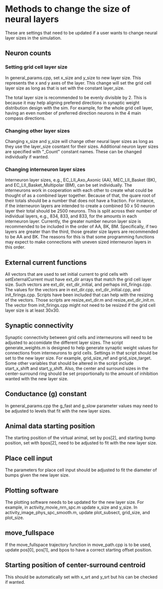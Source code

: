 Methods to change the size of neural layers
===========================================

These are settings that need to be updated if a user wants to change neural layer sizes in the simulation.

## Neuron counts

### Setting grid cell layer size

In general_params.cpp, set x_size and y_size to new layer size. This represents the x and y axes of the layer. This change will set the grid cell layer size as long as that is set with the constant layer_size.

The total layer size is recommended to be evenly divisible by 2. This is because it may help aligning prefered directions in synaptic weight distribution design with the sim. For example, for the whole grid cell layer, having an even number of preferred direction neurons in the 4 main compass directions.

### Changing other layer sizes

Changing x_size and y_size will change other neural layer sizes as long as they use the layer_size cosntant for their sizes. Additional neuron layer sizes are specified with "\_Count" constant names. These can be changed individually if wanted.

### Changing interneuron layer sizes

Interneuron layer sizes, e.g., EC_LII_Axo_Axonic (AA), MEC_LII_Basket (BK), and EC_LII_Basket_Multipolar (BM), can be set individually. The interneurons work in cooperation with each other to create what could be thought of as a combined layer together. Because of that, the quare root of their totals should be a number that does not have a fraction. For instance, if the interneuron layers are intended to create a combined 50 x 50 neuron layer their total should be 2500 neurons. This is split across their number of individual layers, e.g., 834, 833, and 833, for the amounts in each interneuron layer. Currently, the greater number neuron layer size is recommended to be included in the order of AA, BK, BM. Specifically, if two layers are greater than the third, those greater size layers are recommended to be AA and BK. The reasons for this is that some programming functions may expect to make connections with uneven sized interneuron layers in this order.

## External current functions

All vectors that are used to set initial current to grid cells with setExternalCurrent must have ext_dir arrays that match the grid cell layer size. Such vectors are ext_dir, ext_dir_initial, and perhaps init_firings.cpp. The values for the vectors are in ext_dir.cpp, ext_dir_initial.cpp, and init_firings.cpp. Scripts have been included that can help with the resizing of the vectors. Those scripts are resize_ext_dir.m and resize_ext_dir_init.m. The vector from init_firings.cpp might not need to be resized if the grid cell layer size is at least 30x30.

## Synaptic connectivity

Synaptic connectivity between grid cells and interneurons will need to be adjusted to accomidate the different layer sizes. The script generate_weights.m is designed to help generate synaptic weight values for connections from interneurons to grid cells. Settings in that script should be set to the new layer size. For example, grid_size_ref and grid_size_target. Some other variables that should be altered in the script include start_x_shift and start_y_shift. Also, the center and surround sizes in the center-surround ring should be set proportionally to the amount of inhibition wanted with the new layer size.

## Conductance (g) constant

In general_params.cpp the g_fast and g_slow parameter values may need to be adjusted to levels that fit with the new layer sizes.

## Animal data starting position

The starting position of the virtual animal, set by pos\[2\], and starting bump position, set with bpos\[2\], need to be adjusted to fit with the new layer size.

## Place cell input

The parameters for place cell input should be adjusted to fit the diameter of bumps given the new layer size.

## Plotting software

The plotting software needs to be updated for the new layer size. For example, in activity_movie_nrn_spc.m update x_size and y_size. In activity_image_phys_spc_smooth.m, update plot_subsect, grid_size, and plot_size.

## move_fullspace

If the move_fullspace trajectory function in move_path.cpp is to be used, update pos\[0\], pos\[1\], and bpos to have a correct starting offset position.

## Starting position of center-surround centroid

This should be automatically set with x_srt and y_srt but his can be checked if wanted.